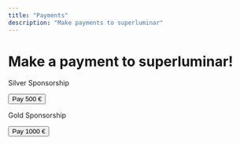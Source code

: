 ```yaml
---
title: "Payments"
description: "Make payments to superluminar"
---
```


# Make a payment to superluminar!
<div class="col-4 p2 border-box border rounded">
    <p class="h3">Silver Sponsorship</p>
    <button class="btn white bg-blue rounded" id="checkout-button-silver">Pay 500 €</button>
</div>
<div class="p2 border-box">
</div>
<div class="col-4 p2 border-box border rounded">
    <p class="h3">Gold Sponsorship</p>
    <button class="btn white bg-blue rounded" id="checkout-button-gold">Pay 1000 €</button>
</div>

<script src="https://js.stripe.com/v3"></script>
<script>
var stripe = Stripe('pk_test_XDvvPIsJ65tSpBxMGKWEbl2b', {
    betas: ['checkout_beta_4']
});

var eventListenerProducer = function(sku) {
    return function () {
        stripe.redirectToCheckout({
            items: [{sku: sku, quantity: 1}],
            successUrl: 'https://superluminar.io',
            cancelUrl: 'https://superluminar.io',
        })
            .then(function (result) {
                if (result.error) {
                    var displayError = document.getElementById('error-message');
                    displayError.textContent = result.error.message;
                }
            });
    };
};

document
    .getElementById('checkout-button-silver')
    .addEventListener('click', eventListenerProducer('sku_E9WruwOlSqOBPI'));
document
    .getElementById('checkout-button-silver')
    .addEventListener('click', eventListenerProducer('sku_E9WrDzWq2Z80QN'));
</script>